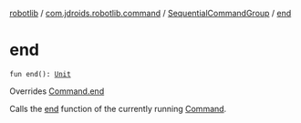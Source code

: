 [robotlib](../../index.md) / [com.jdroids.robotlib.command](../index.md) / [SequentialCommandGroup](index.md) / [end](./end.md)

# end

`fun end(): `[`Unit`](https://kotlinlang.org/api/latest/jvm/stdlib/kotlin/-unit/index.html)

Overrides [Command.end](../-command/end.md)

Calls the [end](./end.md) function of the currently running [Command](../-command/index.md).

